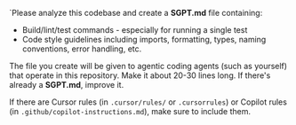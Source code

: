 `Please analyze this codebase and create a **SGPT.md** file containing:

- Build/lint/test commands - especially for running a single test
- Code style guidelines including imports, formatting, types, naming conventions, error handling, etc.

The file you create will be given to agentic coding agents (such as yourself) that operate in this repository. Make it about 20-30 lines long.
If there's already a **SGPT.md**, improve it.

If there are Cursor rules (in `.cursor/rules/` or `.cursorrules`) or Copilot rules (in `.github/copilot-instructions.md`), make sure to include them.
